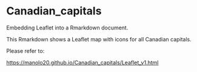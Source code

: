 # Canadian_capitals

Embedding Leaflet into a Rmarkdown document.

This Rmarkdown shows a Leaflet map with icons for all Canadian capitals.

Please refer to:

https://manolo20.github.io/Canadian_capitals/Leaflet_v1.html

